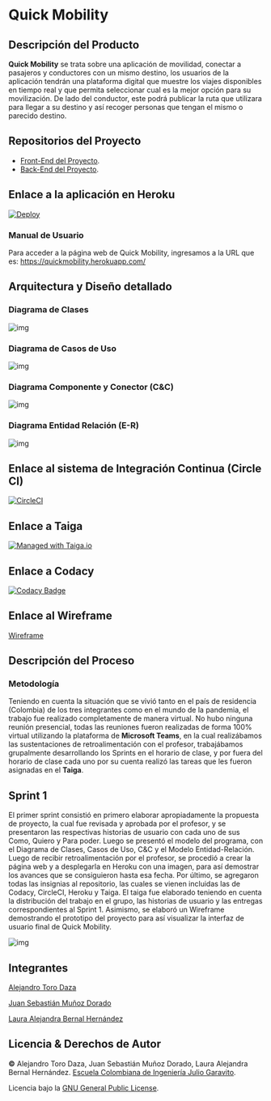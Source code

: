 # Quick Mobility

## Descripción del Producto

**Quick Mobility** se trata sobre una aplicación de movilidad, conectar a pasajeros y conductores con un mismo destino, los usuarios de la aplicación tendrán una plataforma digital que muestre los viajes disponibles en tiempo real y que permita seleccionar cual es la mejor opción para su movilización. De lado del conductor, este podrá publicar la ruta que utilizara para llegar a su destino y así recoger personas que tengan el mismo o parecido destino.

## Repositorios del Proyecto

* [Front-End del Proyecto](https://github.com/2021-1-PROYARSW-TOROCURRAMBERO/Front-End).
* [Back-End del Proyecto](https://github.com/2021-1-PROYARSW-TOROCURRAMBERO/Back-End).

## Enlace a la aplicación en Heroku

[![Deploy](https://www.herokucdn.com/deploy/button.svg)](https://quickmobility.herokuapp.com/)

### Manual de Usuario

Para acceder a la página web de Quick Mobility, ingresamos a la URL que es:    https://quickmobility.herokuapp.com/

## Arquitectura y Diseño detallado

### Diagrama de Clases

![img](https://github.com/2021-1-PROYARSW-TOROCURRAMBERO/Proyecto/blob/main/img/DiagramaDeClases.PNG)

### Diagrama de Casos de Uso

![img](https://github.com/2021-1-PROYARSW-TOROCURRAMBERO/Proyecto/blob/main/img/DiagramaDeCasosDeUso.PNG)

### Diagrama Componente y Conector (C&C)

![img](https://github.com/2021-1-PROYARSW-TOROCURRAMBERO/Proyecto/blob/main/img/DiagramaC&C.PNG)

### Diagrama Entidad Relación (E-R)

![img](https://github.com/2021-1-PROYARSW-TOROCURRAMBERO/Proyecto/blob/main/img/DiagramaE-R.PNG)

## Enlace al sistema de Integración Continua (Circle CI)

[![CircleCI](https://circleci.com/gh/circleci/circleci-docs.svg?style=svg)](https://app.circleci.com/pipelines/github/2021-1-PROYARSW-TOROCURRAMBERO/Proyecto)

## Enlace a Taiga

[![Managed with Taiga.io](https://img.shields.io/badge/managed%20with-TAIGA.io-709f14.svg)](https://tree.taiga.io/project/skullzo-2021-1-proyarsw-torocurrambero/backlog "Managed with Taiga.io")

## Enlace a Codacy
	
[![Codacy Badge](https://app.codacy.com/project/badge/Grade/2d0af12fa5624aa49c8cb4d34a95c50d)](https://www.codacy.com/gh/2021-1-PROYARSW-TOROCURRAMBERO/Proyecto/dashboard?utm_source=github.com&amp;utm_medium=referral&amp;utm_content=2021-1-PROYARSW-TOROCURRAMBERO/Proyecto&amp;utm_campaign=Badge_Grade)

## Enlace al Wireframe

[Wireframe](https://wireframepro.mockflow.com/view/M39a4215e24029688692f6eff38a2048e1612884258925#/page/e926cf47524e402d82c1af086b441bda)

## Descripción del Proceso

### Metodología

Teniendo en cuenta la situación que se vivió tanto en el país de residencia (Colombia) de los tres integrantes como en el mundo de la pandemia, el trabajo fue realizado completamente de manera virtual. No hubo ninguna reunión presencial, todas las reuniones fueron realizadas de forma 100% virtual utilizando la plataforma de **Microsoft Teams**, en la cual realizábamos las sustentaciones de retroalimentación con el profesor, trabajábamos grupalmente desarrollando los Sprints en el horario de clase, y por fuera del horario de clase cada uno por su cuenta realizó las tareas que les fueron asignadas en el **Taiga**.

## Sprint 1

El primer sprint consistió en primero elaborar apropiadamente la propuesta de proyecto, la cual fue revisada y aprobada por el profesor, y se presentaron las respectivas historias de usuario con cada uno de sus Como, Quiero y Para poder. Luego se presentó el modelo del programa, con el Diagrama de Clases, Casos de Uso, C&C y el Modelo Entidad-Relación. Luego de recibir retroalimentación por el profesor, se procedió a crear la página web y a desplegarla en Heroku con una imagen, para así demostrar los avances que se consiguieron hasta esa fecha. Por último, se agregaron todas las insignias al repositorio, las cuales se vienen incluidas las de Codacy, CircleCI, Heroku y Taiga. El taiga fue elaborado teniendo en cuenta la distribución del trabajo en el grupo, las historias de usuario y las entregas correspondientes al Sprint 1. Asimismo, se elaboró un Wireframe demostrando el prototipo del proyecto para así visualizar la interfaz de usuario final de Quick Mobility. 

![img](https://github.com/2021-1-PROYARSW-TOROCURRAMBERO/Proyecto/blob/main/img/Sprint1.PNG)

## Integrantes
[Alejandro Toro Daza](https://github.com/Skullzo)

[Juan Sebastián Muñoz Dorado](https://github.com/JuanMunozD)

[Laura Alejandra Bernal Hernández](https://github.com/lale1507)
## Licencia & Derechos de Autor
**©** Alejandro Toro Daza, Juan Sebastián Muñoz Dorado, Laura Alejandra Bernal Hernández. [Escuela Colombiana de Ingeniería Julio Garavito](https://www.escuelaing.edu.co/es/).
      
Licencia bajo la [GNU General Public License](https://github.com/2021-1-PROYARSW-TOROCURRAMBERO/Proyecto/blob/main/LICENSE).
